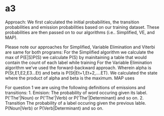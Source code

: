 # a3

Approach: We first calculated the initial probabilities, the transition probabilities and emission probabilities based on our training dataset. These probabilities are then passed on to our algorithms (i.e.. Simplified, VE, and MAP).

Please note our approaches for Simplified, Variable Elimination and Viterbi are same for both programs:
	For the Simplified algorithm we calculate the max of P(E|S)P(S) we calculate P(S) by mainitaining a table that would contain the count of each label while training
	For the Variable Elimination algorithm we’ve used the forward-backward approach. Wherein alpha is P(St,E1,E2,E3...Et) and beta is P(St|Et+1,Et+2,....ET). We calculated the state where the product of alpha and beta is the maximum.
	MAP uses 
	
For question 1 we are using the following definitions of emissions and transitions:
	1. Emision: The probability of word occuring given its label. P('The'|Noun) or P('The'|Verb) or P('The'|Determinant) and so on.
	2. Transition The probability of a label occuring given the previous lable. P(Noun|Verb) or P(Verb|Determinant) and so on.
